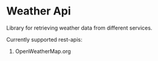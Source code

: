 # Weather Api
Library for retrieving weather data from different services.

Currently supported rest-apis:
  1. OpenWeatherMap.org
